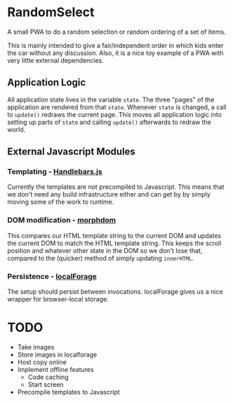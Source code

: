 # RandomSelect

A small PWA to do a random selection or random ordering of a set of items.

This is mainly intended to give a fair/independent order in which kids enter
the car without any discussion. Also, it is a nice toy example of a PWA
with very little external dependencies.

## Application Logic

All application state lives in the variable `state`. The three "pages" of the
application are rendered from that `state`. Whenever `state` is changed, a call
to `update()` redraws the current page. This moves all application logic
into setting up parts of `state` and calling `update()` afterwards to redraw
the world.

## External Javascript Modules

### Templating - [Handlebars.js](https://handlebarsjs.com/reference.html)

Currently the templates are not precompiled to Javascript. This means that we
don't need any build infrastructure either and can get by by simply moving some
of the work to runtime.

### DOM modification - [morphdom](https://github.com/patrick-steele-idem/morphdom)

This compares our HTML template string to the current DOM and updates the
current DOM to match the HTML template string. This keeps the scroll position
and whatever other state in the DOM so we don't lose that, compared to the
(quicker) method of simply updating `innerHTML`.

### Persistence - [localForage](https://localforage.github.io/localForage/)

The setup should persist between invocations. localForage gives us a nice
wrapper for browser-local storage.

# TODO

* Take images
* Store images in localforage
* Host copy online
* Implement offline features
  * Code caching
  * Start screen
* Precompile templates to Javascript
